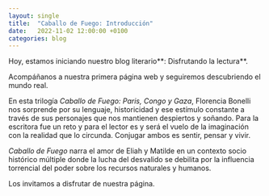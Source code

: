 ```yaml
---
layout: single
title:  "Caballo de Fuego: Introducción"
date:   2022-11-02 12:00:00 +0100
categories: blog
---
```

Hoy, estamos iniciando nuestro blog literario**: Disfrutando la lectura**.  

Acompáñanos a nuestra primera página web y seguiremos descubriendo el mundo real.

En esta trilogía _Caballo de Fuego: Paris, Congo y Gaza_, Florencia Bonelli nos sorprende por su lenguaje, historicidad y ese estímulo constante a través de sus personajes que nos mantienen despiertos y soñando. Para la escritora fue un reto y para el lector es y será el vuelo de la imaginación con la realidad que lo circunda. Conjugar ambos es sentir, pensar y vivir. 

_Caballo de Fuego_ narra el amor de Eliah y Matilde en un contexto socio histórico múltiple donde la lucha del desvalido se debilita por la influencia torrencial del poder sobre los recursos naturales y humanos. 

Los invitamos a disfrutar de nuestra página.
